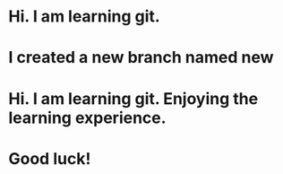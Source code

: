# Hi. I am learning git.
# I created a new branch named new
# Hi. I am learning git. Enjoying the learning experience.
# Good luck!